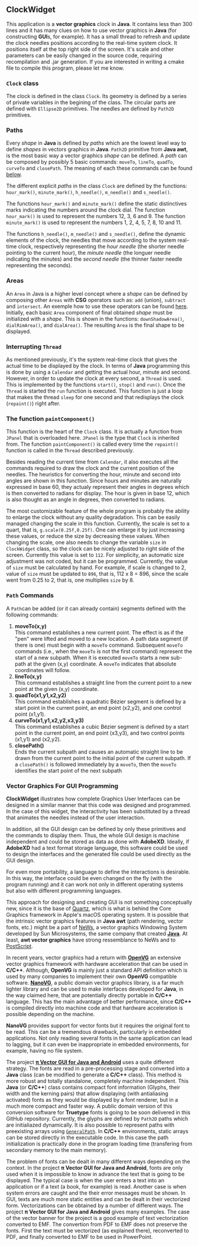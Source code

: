 ## ClockWidget

This application is a **vector graphics** clock in **Java**. It contains less than 300 lines and it has many clues on how to use vector graphics in **Java** (for constructing **GUI**s, for example). It has a small thread to refresh and update the clock needles positions according to the real-time system clock. It positions itself at the top right side of the screen. It's scale and other parameters can be easily changed in the source code, requiring recompilation and .jar generation. If you are interested in writing a cmake file to compile this program, please let me know.

### `Clock` class

The clock is defined in the class `Clock`. Its geometry is defined by a series of private variables in the begining of the class. The circular parts are defined with `Ellipse2D` primitives. The needles are defined by `Path2D` primitives.

### Paths

Every _shape_ in **Java** is defined by _paths_ which are the lowest level way to define _shapes_ in vectors graphics in **Java**. `Path2D` primitive from **Java awt**, is the most basic way a vector graphics _shape_ can be defined. A _path_ can be composed by possibly 5 basic commands: `moveTo`, `lineTo`, `quadTo`, `curveTo` and `closePath`. The meaning of each these commands can be found [below](https://github.com/nilostolte/ClockWidget/blob/main/README.md#path-commands).

The different explicit _paths_ in the class `Clock` are defined by the functions: `hour_mark()`, `minute_mark()`, `h_needle()`, `m_needle()` and `s_needle()`.

The functions `hour_mark()` and `minute_mark()` define the static distinctives marks indicating the numbers around the clock dial. The function `hour_mark()` is used to represent the numbers 12, 3, 6 and 9. The function `minute_mark()` is used to represent the numbers 1, 2, 4, 5, 7, 8, 10 and 11.

The functions `h_needle()`, `m_needle()` and `s_needle()`, define the dynamic elements of the clock, the needles that move according to the system real-time clock, respectively representing the _hour needle_ (the shorter needle pointing to the current hour), the _minute needle_ (the longuer needle indicating the minutes) and the _second needle_ (the thinner faster needle representing the seconds).

### Areas

An `Area` in Java is a higher level concept where a _shape_ can be defined by composing other `Areas` with **CSG** operators such as: `add` (union), `subtract` and `intersect`. An exemple how to use these operators can be found [here](https://docs.oracle.com/javase/tutorial/2d/advanced/complexshapes.html). Initially, each basic `Area` component of final obtained _shape_ must be initialized with a _shape_. This is shown in the functions: `downShadowArea()`, `dialRimArea()`, and `dialArea()`. The resulting `Area` is the final shape to be displayed.

### Interrupting `Thread`

As mentioned previously, it's the system real-time clock that gives the actual time to be displayed by the clock. In terms of **Java** programming this is done by using a `Calendar` and getting the actual hour, minute and second. However, in order to update the clock at every second, a `Thread` is used. This is implemented by the functions `start()`, `stop()` and `run()`. Once the `Thread` is started the `run` function is executed. This function is just a loop that makes the thread `sleep` for one second and that redisplays the clock (`repaint()`) right after.

### The function `paintComponent()`

This function is the heart of the `Clock` class. It is actually a function from `JPanel` that is overloaded here. `JPanel` is the type that `Clock` is inherited from. The function `paintComponent()` is called every time the `repaint()` function is called in the `Thread` described previously.

Besides reading the current time from `Calendar`, it also executes all the commands required to draw the clock and the current position of the needles. The heuristics for converting the hour, minute and second into angles are shown in this function. Since hours and minutes are naturally expressed in base 60, they actualy represent their angles in degrees which is then converted to radians for display. The hour is given in base 12, which is also thought as an angle in degrees, then converted to radians.

The most customizable feature of the whole program is probably the ability to enlarge the clock without any quality degradation. This can be easily managed changing the scale in this function. Currently, the scale is set to a quart, that is, `g.scale(0.25f,0.25f)`. One can enlarge it by just increasing these values, or reduce the size by decreasing these values. When changing the scale, one also needs to change the variable `size` in `ClockWidget` class, so the clock can be nicely adjusted to right side of the screen. Currently this value is set to `112`. For simplicity, an automatic size adjustment was not coded, but it can be programmed. Currently, the value of `size` must be calculated by hand. For example, if scale is changed to 2, value of `size` must be updated to `896`, that is, 112 x 8 = 896, since the scale went from 0.25 to 2, that is, one multiplies `size` by 8.

### `Path` Commands

A `Path`can be added (or it can already contain) segments defined with the following commands:

1. **moveTo(x,y)**<br>
This command establishes a new current point. The effect is as if the "pen" were lifted and moved to a new location. A path data segment (if there is one) must begin with a `moveTo` command. Subsequent `moveTo` commands (i.e., when the `moveTo` is not the first command) represent the start of a new subpath.
When it is executed `moveTo` starts a new sub-path at the given (x,y) coordinate. A `moveTo` indicates that absolute coordinates will follow.
2. **lineTo(x,y)**<br>
This command establishes a straight line from the current point to a new point at the given (x,y) coordinate.
3. **quadTo(x1,y1,x2,y2)**<br>
This command establishes a quadratic Bézier segment is defined by a start point in the current point, an end point (x2,y2), and one control point (x1,y1).
4. **curveTo(x1,y1,x2,y2,x3,y3)**<br>
This command establishes a cubic Bézier segment is defined by a start point in the current point, an end point (x3,y3), and two control points (x1,y1) and (x2,y2).
5. **closePath()**<br>
Ends the current subpath and causes an automatic straight line to be drawn from the current point to the initial point of the current subpath. If a `closePath()` is followed immediately by a `moveTo`, then the `moveTo` identifies the start point of the next subpath

### Vector Graphics For GUI Programming

**ClockWidget** illustrates how complete Graphics User Interfaces can be designed in a similar manner that this code was designed and programmed. In the case of this widget, the interactivity has been substituted by a thread that animates the needles instead of the user interaction.

In addition, all the GUI design can be defined by only these primitives and the commands to display them. Thus, the whole GUI design is machine independent and could be stored as data as done with **AdobeXD**. Ideally, if **AdobeXD** had a text format storage language, this software could be used to design the interfaces and the generated file could be used directly as the GUI design.

For even more portability, a language to define the interactions is desirable. In this way, the interface could be even changed on the fly (with the program running) and it can work not only in different operating systems but also with different programming languages.

This approach for designing and creating GUI is not something conceptually new, since it is the base of [Quartz](https://en.wikipedia.org/wiki/Quartz_(graphics_layer)), which is what is behind the Core Graphics framework in Apple's macOS operating system. It is possible that the intrinsic vector graphics features in **Java awt** (path rendering, vector fonts, etc.) might be a part of [NeWs](https://en.wikipedia.org/wiki/NeWS), a vector graphics Windowing System developed by Sun Microsystems, the same company that created [**Java**](https://en.wikipedia.org/wiki/Java_(programming_language)). At least, **awt vector graphics** have strong ressemblance to NeWs and to [PostScript](https://en.wikipedia.org/wiki/PostScript).

In recent years, vector graphics had a return with [**OpenVG**](https://en.wikipedia.org/wiki/OpenVG) an extensive vector graphics framework with hardware acceleration that can be used in **C/C++**. Although, **OpenVG** is mainly just a standard API definition which is used by many companies to implement their own **OpenVG** compatible software. [**NanoVG**](https://github.com/memononen/nanovg), a public domain vector graphics library, is a far much lighter library and can be used to make interfaces developed for **Java**, in the way claimed here, that are potentially directly portable in **C/C++** language. This has the main advantage of better performance, since **C/C++** is compiled directly into machine code and that hardware acceleration is possible depending on the machine.

**NanoVG** provides support for vector fonts but it requires the original font to be read. This can be a tremendous drawback, particularly in embedded applications. Not only reading several fonts in the same application can lead to lagging, but it can even be inappropriate in embedded environments, for example, having no file system.

The project [**π Vector GUI for Java and Android**](https://www.linkedin.com/in/nilostolte/?locale=en_US) uses a quite different strategy. The fonts are read in a pre-processing stage and converted into a **Java** class (can be modified to generate a **C/C++** class). This method is more robust and totally standalone, completely machine independent. This **Java** (or **C/C++**) class contains compact font information (Glyphs, their width and the kerning pairs) that allow displaying (with antialiasing activated) fonts as they would be displayed by a font renderer, but in a much more compact and faster way. A public domain version of this conversion software for **Truetype** fonts is going to be soon delivered in this GitHub repository. Currently, the glyphs are defined by `Path2D` paths which are initialiazed dynamically. It is also possible to represent paths with preexisting arrays using [`GeneralPath`](https://docs.oracle.com/javase/7/docs/api/java/awt/geom/GeneralPath.html). In **C/C++** environments, static arrays can be stored directly in the executable code. In this case the path initialization is practically done in the program loading time (transfering from secondary memory to the main memory).

The problem of fonts can be dealt in many different ways depending on the context. In the project **π Vector GUI for Java and Android**, fonts are only used when it is impossible to know in advance the text that is going to be displayed. The typical case is when the user enters a text into an application or if a text (a book, for example) is read. Another case is when system errors are caught and the their error messages must be shown. In GUI, texts are much more static entities and can be dealt in their vectorized form. Vectorizations can be obtained by a number of different ways. The project **π Vector GUI for Java and Android** gives many examples. The case of the vector banner for the project is a good example of text vectorization converted to EMF. The convertion from PDF to EMF does not preserve the fonts. First the text must be vectorized (as explained there), reconverted to PDF, and finally converted to EMF to be used in PowerPoint.
